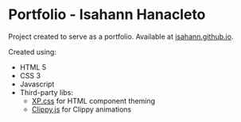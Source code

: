 # Portfolio - Isahann Hanacleto

Project created to serve as a portfolio. Available at [isahann.github.io](https://isahann.github.io).

Created using:

- HTML 5
- CSS 3
- Javascript
- Third-party libs:
  - [XP.css](https://botoxparty.github.io/XP.css/) for HTML component theming
  - [Clippy.js](https://www.smore.com/clippy-js) for Clippy animations
